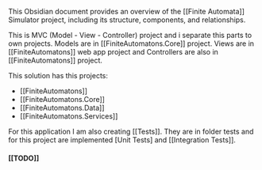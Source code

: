 This Obsidian document provides an overview of the [[Finite Automata]] Simulator project, including its structure, components, and relationships.

This is MVC (Model - View - Controller) project and i separate this parts to own projects. Models are in [[FiniteAutomatons.Core]] project. Views are in [[FiniteAutomatons]] web app project and Controllers are also in [[FiniteAutomatons]] project. 

This solution has this projects:
- [[FiniteAutomatons]]
- [[FiniteAutomatons.Core]]
- [[FiniteAutomatons.Data]]
- [[FiniteAutomatons.Services]]

For this application I am also creating [[Tests]]. They are in folder tests and for this project are implemented [Unit Tests] and [[Integration Tests]].
#### [[TODO]]
